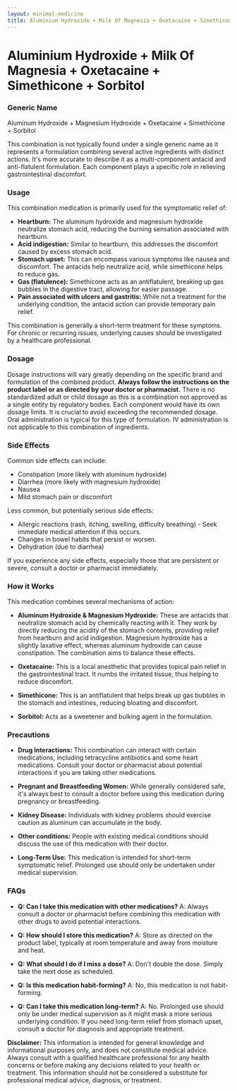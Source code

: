 ```yaml
---
layout: minimal-medicine
title: Aluminium Hydroxide + Milk Of Magnesia + Oxetacaine + Simethicone + Sorbitol
---
```


# Aluminium Hydroxide + Milk Of Magnesia + Oxetacaine + Simethicone + Sorbitol
### Generic Name
Aluminum Hydroxide + Magnesium Hydroxide + Oxetacaine + Simethicone + Sorbitol


This combination is not typically found under a single generic name as it represents a formulation combining several active ingredients with distinct actions.  It's more accurate to describe it as a multi-component antacid and anti-flatulent formulation.  Each component plays a specific role in relieving gastrointestinal discomfort.

### Usage

This combination medication is primarily used for the symptomatic relief of:

* **Heartburn:** The aluminum hydroxide and magnesium hydroxide neutralize stomach acid, reducing the burning sensation associated with heartburn.
* **Acid indigestion:**  Similar to heartburn, this addresses the discomfort caused by excess stomach acid.
* **Stomach upset:** This can encompass various symptoms like nausea and discomfort. The antacids help neutralize acid, while simethicone helps to reduce gas.
* **Gas (flatulence):** Simethicone acts as an antiflatulent, breaking up gas bubbles in the digestive tract, allowing for easier passage.
* **Pain associated with ulcers and gastritis:** While not a treatment for the underlying condition, the antacid action can provide temporary pain relief.


This combination is generally a short-term treatment for these symptoms.  For chronic or recurring issues, underlying causes should be investigated by a healthcare professional.

### Dosage

Dosage instructions will vary greatly depending on the specific brand and formulation of the combined product.  **Always follow the instructions on the product label or as directed by your doctor or pharmacist.**  There is no standardized adult or child dosage as this is a combination not approved as a single entity by regulatory bodies.  Each component would have its own dosage limits.  It is crucial to avoid exceeding the recommended dosage.  Oral administration is typical for this type of formulation.  IV administration is not applicable to this combination of ingredients.


### Side Effects

Common side effects can include:

* Constipation (more likely with aluminum hydroxide)
* Diarrhea (more likely with magnesium hydroxide)
* Nausea
* Mild stomach pain or discomfort


Less common, but potentially serious side effects:

* Allergic reactions (rash, itching, swelling, difficulty breathing) - Seek immediate medical attention if this occurs.
* Changes in bowel habits that persist or worsen.
*  Dehydration (due to diarrhea)


If you experience any side effects, especially those that are persistent or severe, consult a doctor or pharmacist immediately.

### How it Works

This medication combines several mechanisms of action:

* **Aluminum Hydroxide & Magnesium Hydroxide:** These are antacids that neutralize stomach acid by chemically reacting with it.  They work by directly reducing the acidity of the stomach contents, providing relief from heartburn and acid indigestion. Magnesium hydroxide has a slightly laxative effect, whereas aluminum hydroxide can cause constipation.  The combination aims to balance these effects.

* **Oxetacaine:** This is a local anesthetic that provides topical pain relief in the gastrointestinal tract. It numbs the irritated tissue, thus helping to reduce discomfort.

* **Simethicone:** This is an antiflatulent that helps break up gas bubbles in the stomach and intestines, reducing bloating and discomfort.

* **Sorbitol:** Acts as a sweetener and bulking agent in the formulation.


### Precautions

* **Drug Interactions:** This combination can interact with certain medications, including tetracycline antibiotics and some heart medications.  Consult your doctor or pharmacist about potential interactions if you are taking other medications.

* **Pregnant and Breastfeeding Women:** While generally considered safe, it's always best to consult a doctor before using this medication during pregnancy or breastfeeding.

* **Kidney Disease:** Individuals with kidney problems should exercise caution as aluminum can accumulate in the body.

* **Other conditions:** People with existing medical conditions should discuss the use of this medication with their doctor.

* **Long-Term Use:** This medication is intended for short-term symptomatic relief. Prolonged use should only be undertaken under medical supervision.


### FAQs

* **Q: Can I take this medication with other medications?** A:  Always consult a doctor or pharmacist before combining this medication with other drugs to avoid potential interactions.

* **Q: How should I store this medication?** A: Store as directed on the product label, typically at room temperature and away from moisture and heat.

* **Q:  What should I do if I miss a dose?** A:  Don't double the dose.  Simply take the next dose as scheduled.

* **Q:  Is this medication habit-forming?** A: No, this medication is not habit-forming.

* **Q:  Can I take this medication long-term?** A: No. Prolonged use should only be under medical supervision as it might mask a more serious underlying condition.  If you need long-term relief from stomach upset, consult a doctor for diagnosis and appropriate treatment.

**Disclaimer:** This information is intended for general knowledge and informational purposes only, and does not constitute medical advice. Always consult with a qualified healthcare professional for any health concerns or before making any decisions related to your health or treatment.  This information should not be considered a substitute for professional medical advice, diagnosis, or treatment.
